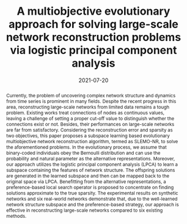 ---
title: "A multiobjective evolutionary approach for solving large-scale network reconstruction problems via logistic principal component analysis"
authors:
- admin
- Jing Liu
- Kai Wu
- Chao Wang
date: "2021-07-20"
doi: "10.36227/techrxiv.15022701"

# Schedule page publish date (NOT publication's date).
publishDate: "2020"

# Publication type.
# Legend: 0 = Uncategorized; 1 = Conference paper; 2 = Journal article;
# 3 = Preprint / Working Paper; 4 = Report; 5 = Book; 6 = Book section;
# 7 = Thesis; 8 = Patent
publication_types: ["3"]

# Publication name and optional abbreviated publication name.
publication: "TechRxiv"
publication_short: ""

abstract: Currently, the problem of uncovering complex network structure and dynamics from time series is prominent in many fields. Despite the recent progress in this area, reconstructing large-scale networks from limited data remains a tough problem. Existing works treat connections of nodes as continuous values, leaving a challenge of setting a proper cut-off value to distinguish whether the connections exist or not. Besides, their performances on large-scale networks are far from satisfactory. Considering the reconstruction error and sparsity as two objectives, this paper proposes a subspace learning based evolutionary multiobjective network reconstruction algorithm, termed as SLEMO-NR, to solve the aforementioned problems. In the evolutionary process, we assume that binary-coded individuals obey the Bernoulli distribution and can use the probability and natural parameter as the alternative representations. Moreover, our approach utilizes the logistic principal component analysis (LPCA) to learn a subspace containing the features of network structure. The offspring solutions are generated in the learned subspace and then can be mapped back to the original space via LPCA. Benefitting from the alternative representations, a preference-based local search operator is proposed to concentrate on finding solutions approximate to the true sparsity. The experimental results on synthetic networks and six real-world networks demonstrate that, due to the well-learned network structure subspace and the preference-based strategy, our approach is effective in reconstructing large-scale networks compared to six existing methods.

# Summary. An optional shortened abstract.
summary: This paper proposes a subspace learning based evolutionary multiobjective algorithm to sovle large-scale network reconstruction problems.

tags:
#- Source Themes
featured: true

links:
#- name: Custom Link
#  url: http://example.org
url_pdf: http://
url_code: ''
url_dataset: ''
url_poster: ''
url_project: ''
url_slides: ''
url_source: ''
url_video: ''

# Featured image
# To use, add an image named `featured.jpg/png` to your page's folder. 
image:
  caption: ''
  focal_point: ""
  preview_only: false

# Associated Projects (optional).
#   Associate this publication with one or more of your projects.
#   Simply enter your project's folder or file name without extension.
#   E.g. `internal-project` references `content/project/internal-project/index.md`.
#   Otherwise, set `projects: []`.
projects:
#- internal-project

# Slides (optional).
#   Associate this publication with Markdown slides.
#   Simply enter your slide deck's filename without extension.
#   E.g. `slides: "example"` references `content/slides/example/index.md`.
#   Otherwise, set `slides: ""`.
slides: ""


#{{% alert note %}}
#Click the *Slides* button above to demo Academic's Markdown #slides feature.
#{{% /alert %}}

#Supplementary notes can be added here, including [code and math]
#(https://sourcethemes.com/academic/docs/writing-markdown-latex/).
---